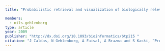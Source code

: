 ```yaml
---
title: "Probabilistic retrieval and visualization of biologically relevant microarray experiments"

members:
  - nils-gehlenborg
type: article
year: 2009
publisher: "http://dx.doi.org/10.1093/bioinformatics/btp215 "
citation: "J Caldas, N Gehlenborg, A Faisal, A Brazma and S Kaski, “Probabilistic retrieval and visualization of biologically relevant microarray experiments“, *Bioinformatics* **25**(12):i145-i153 (2009)."
---
```

